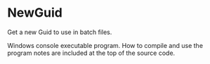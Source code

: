 NewGuid
=======

Get a new Guid to use in batch files.

Windows console executable program.  How to compile and use the program notes are included at the top of the source code.
